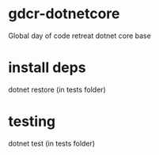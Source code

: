# gdcr-dotnetcore
Global day of code retreat dotnet core base

# install deps
dotnet restore (in tests folder)

# testing
dotnet test (in tests folder)